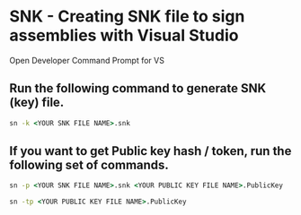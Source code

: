 # SNK - Creating SNK file to sign assemblies with Visual Studio

Open Developer Command Prompt for VS

## Run the following command to generate SNK (key) file.

```cmd
sn -k <YOUR SNK FILE NAME>.snk
```

## If you want to get Public key hash / token, run the following set of commands.

```cmd
sn -p <YOUR SNK FILE NAME>.snk <YOUR PUBLIC KEY FILE NAME>.PublicKey

sn -tp <YOUR PUBLIC KEY FILE NAME>.PublicKey
```
